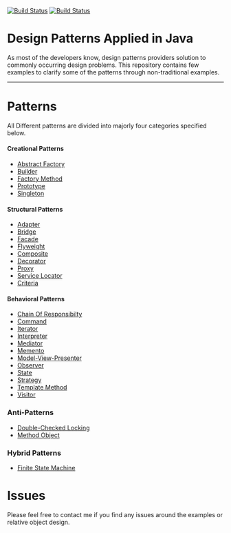 [![Build Status](https://travis-ci.org/SaumilP/design-patterns.svg)](https://travis-ci.org/SaumilP/design-patterns) [![Build Status](https://scan.coverity.com/projects/3816/badge.svg)](https://scan.coverity.com/projects/3816)

Design Patterns Applied in Java
===============================
As most of the developers know, design patterns providers solution to commonly occurring design problems. This repository contains few examples to clarify some of the patterns through non-traditional examples.

----------

Patterns
========

All Different patterns are divided into majorly four  categories specified below.

#### Creational Patterns ####
- [Abstract Factory](abstract-factory)
- [Builder](builder)
- [Factory Method](factory-method)
- [Prototype](prototype)
- [Singleton](singleton)

#### Structural Patterns ####
- [Adapter](adapter)
- [Bridge](bridge)
- [Facade](facade)
- [Flyweight](flyweight)
- [Composite](composite)
- [Decorator](decorator)
- [Proxy](proxy)
- [Service Locator](service-locator)
- [Criteria](filter)

#### Behavioral Patterns ####
- [Chain Of Responsibilty](chain)
- [Command](command)
- [Iterator](iterator)
- [Interpreter](interpreter)
- [Mediator](mediator)
- [Memento](memento)
- [Model-View-Presenter](model-view-presenter)
- [Observer](observer)
- [State](state)
- [Strategy](strategy)
- [Template Method](template-method)
- [Visitor](visitor)

### Anti-Patterns ####
- [Double-Checked Locking](double-checked-locking)
- [Method Object](method-object)

### Hybrid Patterns ####
- [Finite State Machine](state-machine)

Issues
======
Please feel free to contact me if you find any issues around the examples or relative object design.
